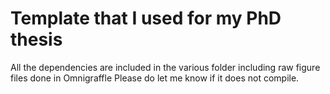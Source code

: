 # Template that I used for my PhD thesis

All the dependencies are included in the various folder including raw figure files done in Omnigraffle
Please do let me know if it does not compile.
